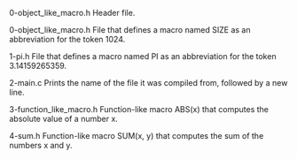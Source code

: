 0-object_like_macro.h Header file.

0-object_like_macro.h File that defines a macro named SIZE as an abbreviation for the token 1024.

1-pi.h File that defines a macro named PI as an abbreviation for the token 3.14159265359.

2-main.c Prints the name of the file it was compiled from, followed by a new line.

3-function_like_macro.h Function-like macro ABS(x) that computes the absolute value of a number x.

4-sum.h Function-like macro SUM(x, y) that computes the sum of the numbers x and y.
